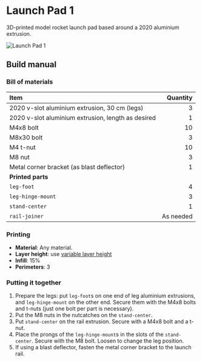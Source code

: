 # Launch Pad 1
3D-printed model rocket launch pad based around a 2020 aluminium extrusion.

![Launch Pad 1](./docs/img/lp-1.jpg)

## Build manual

### Bill of materials
| **Item**                                           | **Quantity**   |
|:---------------------------------------------------|---------------:|
| 2020 v-slot aluminium extrusion, 30 cm (legs)      |          3     |
| 2020 v-slot aluminium extrusion, length as desired |          1     |
| M4x8 bolt                                          |         10     |
| M8x30 bolt                                         |          3     |
| M4 t-nut                                           |         10     |
| M8 nut                                             |          3     |
| Metal corner bracket (as blast deflector)          |          1     |
| **Printed parts**                                  |                |
| `leg-foot`                                         |          4     |
| `leg-hinge-mount`                                  |          3     |
| `stand-center`                                     |          1     |
| `rail-joiner`                                      | As needed      |

### Printing
* **Material**: Any material.
* **Layer height**: use [variable layer height](https://help.prusa3d.com/article/variable-layer-height-function_1750)
* **Infill**: 15%
* **Perimeters**: 3

### Putting it together
1. Prepare the legs: put `leg-foot`s on one end of leg aluminium extrusions, and `leg-hinge-mount` on the other end. Secure them with the M4x8 bolts and t-nuts (just one bolt per part is necessary).
2. Put the M8 nuts in the nutcatches on the `stand-center`.
2. Put `stand-center` on the rail extrusion. Secure with a M4x8 bolt and a t-nut.
3. Place the prongs of the `leg-hinge-mount`s in the slots of the `stand-center`. Secure with the M8 bolt. Loosen to change the leg position.
4. If using a blast deflector, fasten the metal corner bracket to the launch rail.
